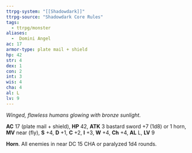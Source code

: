 ```yaml
---
ttrpg-system: "[[Shadowdark]]"
ttrpg-source: "Shadowdark Core Rules"
tags:
  - ttrpg/monster
aliases:
  -  Domini Angel
ac: 17
armor-type: plate mail + shield
hp: 42
str: 4
dex: 1
con: 2
int: 3
wis: 4
cha: 4
al: L
lv: 9
---
```


_Winged, flawless humans glowing with bronze sunlight._

**AC** 17 (plate mail + shield), **HP** 42, **ATK** 3 bastard sword +7 (1d8) or 1 horn, **MV** near (fly), **S** +4, **D** +1, **C** +2, **I** +3, **W** +4, **Ch** +4, **AL** L, **LV** 9

**Horn**. All enemies in near DC 15 CHA or paralyzed 1d4 rounds.

